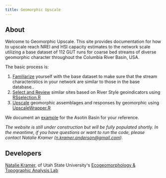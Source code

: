 ```yaml
---
title: Geomorphic Upscale
---
```


## About

Welcome to Geomorphic Upscale. This site provides documentation for how to upscale reach  NREI and HSI capacity estimates to the network scale utilizing a base dataset of 112 GUT runs for coarse bed streams of diverse geomorphic character  throughout the Columbia River Basin, USA.

The basic process is:

1. [Familiarize](familiarizing.md)  yourself with the base dataset to make sure that the stream characteristics in your network are similar to those in the base database.. 
2. [Select and Review](selecting.md) similar sites based on River Style geoindicators using [RSselection.R]()
3. [Upscale](upscaling.md) geomorphic assemblages and responses by geomorphic using [UpscaleWrapper.R]()

We document an [example]() for the Asotin Basin for your reference.

*The website is still under construction but will be fully populated shortly.  In the meantime, if you have questions or want to run the code, please contact Natalie Kramer (n.kramer.anderson@gmail.com).*

## Developers

[Natalie Kramer](http://etal.joewheaton.org/people/researchers-technicians/natalie-kramer),  of Utah State University's [Ecogeomorphology & Topographic Analysis Lab](http://etal.joewheaton.org/)


